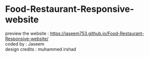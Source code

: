 # Food-Restaurant-Responsive-website

preview the website : https://jaseem753.github.io/Food-Restaurant-Responsive-website/                                        
coded by : Jaseem                                     
design credits : muhammed irshad
